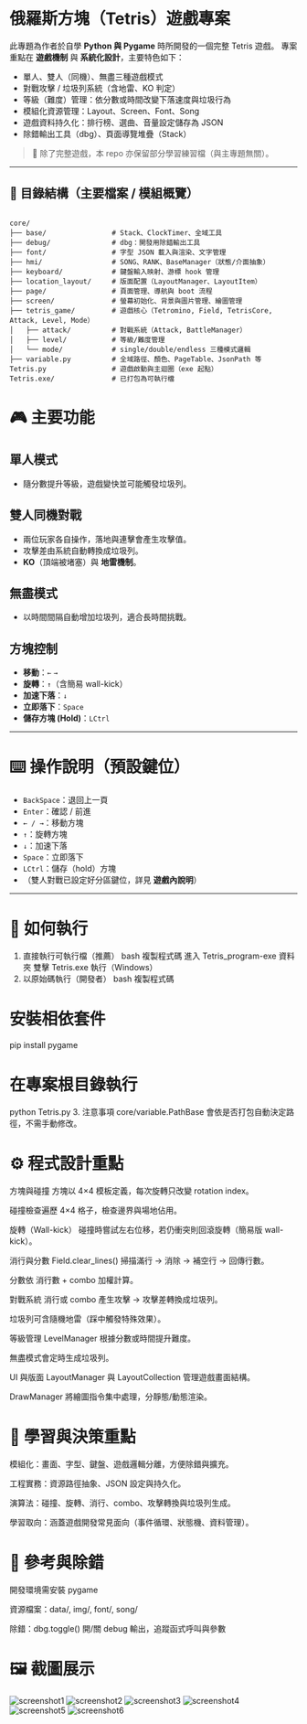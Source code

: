 # 俄羅斯方塊（Tetris）遊戲專案

此專題為作者於自學 **Python 與 Pygame** 時所開發的一個完整 Tetris 遊戲。
專案重點在 **遊戲機制** 與 **系統化設計**，主要特色如下：

- 單人、雙人（同機）、無盡三種遊戲模式
- 對戰攻擊 / 垃圾列系統（含地雷、KO 判定）
- 等級（難度）管理：依分數或時間改變下落速度與垃圾行為
- 模組化資源管理：Layout、Screen、Font、Song
- 遊戲資料持久化：排行榜、選曲、音量設定儲存為 JSON
- 除錯輸出工具（dbg）、頁面導覽堆疊（Stack）

> 📌 除了完整遊戲，本 repo 亦保留部分學習練習檔（與主專題無關）。

---

## 📂 目錄結構（主要檔案 / 模組概覽）

```text

core/
├── base/                # Stack、ClockTimer、全域工具
├── debug/               # dbg：開發用除錯輸出工具
├── font/                # 字型 JSON 載入與渲染、文字管理
├── hmi/                 # SONG、RANK、BaseManager（狀態/介面抽象）
├── keyboard/            # 鍵盤輸入映射、游標 hook 管理
├── location_layout/     # 版面配置（LayoutManager、LayoutItem）
├── page/                # 頁面管理、導航與 boot 流程
├── screen/              # 螢幕初始化、背景與圖片管理、繪圖管理
├── tetris_game/         # 遊戲核心（Tetromino, Field, TetrisCore, Attack, Level, Mode）
│   ├── attack/          # 對戰系統（Attack, BattleManager）
│   ├── level/           # 等級/難度管理
│   └── mode/            # single/double/endless 三種模式邏輯
├── variable.py          # 全域路徑、顏色、PageTable、JsonPath 等
Tetris.py                # 遊戲啟動與主迴圈（exe 起點）
Tetris.exe/              # 已打包為可執行檔

```


# 🎮 主要功能

## 單人模式
- 隨分數提升等級，遊戲變快並可能觸發垃圾列。

## 雙人同機對戰
- 兩位玩家各自操作，落地與連擊會產生攻擊值。
- 攻擊差由系統自動轉換成垃圾列。
- **KO**（頂端被堵塞）與 **地雷機制**。

## 無盡模式
- 以時間間隔自動增加垃圾列，適合長時間挑戰。

## 方塊控制
- **移動**：`←` `→`
- **旋轉**：`↑`（含簡易 wall-kick）
- **加速下落**：`↓`
- **立即落下**：`Space`
- **儲存方塊 (Hold)**：`LCtrl`

---

# ⌨️ 操作說明（預設鍵位）

- `BackSpace`：退回上一頁
- `Enter`：確認 / 前進
- `← / →`：移動方塊
- `↑`：旋轉方塊
- `↓`：加速下落
- `Space`：立即落下
- `LCtrl`：儲存（hold）方塊
- （雙人對戰已設定好分區鍵位，詳見 **遊戲內說明**）

---



# 🚀 如何執行
1. 直接執行可執行檔（推薦）
bash
複製程式碼
進入 Tetris_program-exe 資料夾
雙擊 Tetris.exe 執行（Windows）
2. 以原始碼執行（開發者）
bash
複製程式碼
# 安裝相依套件
pip install pygame

# 在專案根目錄執行
python Tetris.py
3. 注意事項
core/variable.PathBase 會依是否打包自動決定路徑，不需手動修改。



# ⚙️ 程式設計重點
方塊與碰撞
方塊以 4×4 模板定義，每次旋轉只改變 rotation index。

碰撞檢查遍歷 4×4 格子，檢查邊界與場地佔用。

旋轉（Wall-kick）
碰撞時嘗試左右位移，若仍衝突則回滾旋轉（簡易版 wall-kick）。

消行與分數
Field.clear_lines() 掃描滿行 → 消除 → 補空行 → 回傳行數。

分數依 消行數 + combo 加權計算。

對戰系統
消行或 combo 產生攻擊 → 攻擊差轉換成垃圾列。

垃圾列可含隨機地雷（踩中觸發特殊效果）。

等級管理
LevelManager 根據分數或時間提升難度。

無盡模式會定時生成垃圾列。

UI 與版面
LayoutManager 與 LayoutCollection 管理遊戲畫面結構。

DrawManager 將繪圖指令集中處理，分靜態/動態渲染。

# 📝 學習與決策重點
模組化：畫面、字型、鍵盤、遊戲邏輯分離，方便除錯與擴充。

工程實務：資源路徑抽象、JSON 設定與持久化。

演算法：碰撞、旋轉、消行、combo、攻擊轉換與垃圾列生成。

學習取向：涵蓋遊戲開發常見面向（事件循環、狀態機、資料管理）。


# 📖 參考與除錯
開發環境需安裝 pygame

資源檔案：data/, img/, font/, song/

除錯：dbg.toggle() 開/關 debug 輸出，追蹤函式呼叫與參數



# 🖼️ 截圖展示

![screenshot1](screenshot/screenshot1.png)
![screenshot2](screenshot/screenshot2.png)
![screenshot3](screenshot/screenshot3.png)
![screenshot4](screenshot/screenshot4.png)
![screenshot5](screenshot/screenshot5.png)
![screenshot6](screenshot/screenshot6.png)

